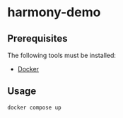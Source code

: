 # harmony-demo

## Prerequisites

The following tools must be installed:

* [Docker](https://www.docker.com/products/docker-desktop)

## Usage

```shell
docker compose up
```
